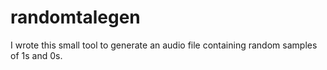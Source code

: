 # randomtalegen
I wrote this small tool to generate an audio file containing random samples of 1s and 0s.
